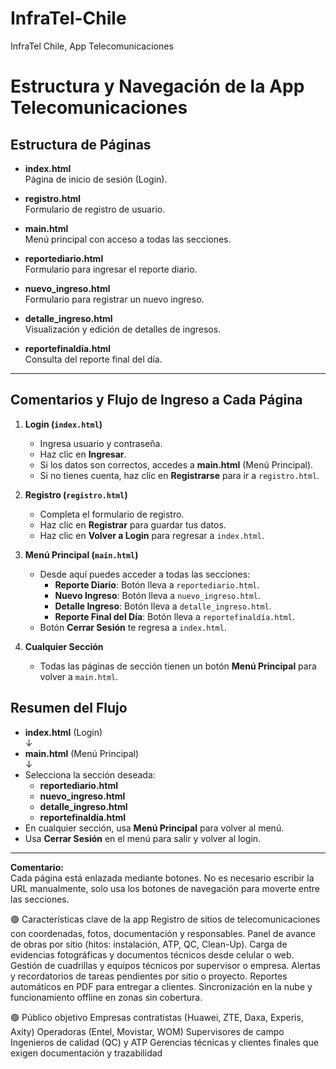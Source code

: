 # InfraTel-Chile
InfraTel Chile, App Telecomunicaciones
# Estructura y Navegación de la App Telecomunicaciones

## Estructura de Páginas

- **index.html**  
  Página de inicio de sesión (Login).

- **registro.html**  
  Formulario de registro de usuario.

- **main.html**  
  Menú principal con acceso a todas las secciones.

- **reportediario.html**  
  Formulario para ingresar el reporte diario.

- **nuevo_ingreso.html**  
  Formulario para registrar un nuevo ingreso.

- **detalle_ingreso.html**  
  Visualización y edición de detalles de ingresos.

- **reportefinaldía.html**  
  Consulta del reporte final del día.

---

## Comentarios y Flujo de Ingreso a Cada Página

1. **Login (`index.html`)**
   - Ingresa usuario y contraseña.
   - Haz clic en **Ingresar**.
   - Si los datos son correctos, accedes a **main.html** (Menú Principal).
   - Si no tienes cuenta, haz clic en **Registrarse** para ir a `registro.html`.

2. **Registro (`registro.html`)**
   - Completa el formulario de registro.
   - Haz clic en **Registrar** para guardar tus datos.
   - Haz clic en **Volver a Login** para regresar a `index.html`.

3. **Menú Principal (`main.html`)**
   - Desde aquí puedes acceder a todas las secciones:
     - **Reporte Diario**: Botón lleva a `reportediario.html`.
     - **Nuevo Ingreso**: Botón lleva a `nuevo_ingreso.html`.
     - **Detalle Ingreso**: Botón lleva a `detalle_ingreso.html`.
     - **Reporte Final del Día**: Botón lleva a `reportefinaldía.html`.
   - Botón **Cerrar Sesión** te regresa a `index.html`.

4. **Cualquier Sección**
   - Todas las páginas de sección tienen un botón **Menú Principal** para volver a `main.html`.

## Resumen del Flujo

- **index.html** (Login)  
  ↓  
- **main.html** (Menú Principal)  
  ↓  
- Selecciona la sección deseada:  
  - **reportediario.html**  
  - **nuevo_ingreso.html**  
  - **detalle_ingreso.html**  
  - **reportefinaldía.html**  
- En cualquier sección, usa **Menú Principal** para volver al menú.
- Usa **Cerrar Sesión** en el menú para salir y volver al login.

---

**Comentario:**  
Cada página está enlazada mediante botones. No es necesario escribir la URL manualmente, solo usa los botones de navegación para moverte entre las secciones.

🟢 Características clave de la app
Registro de sitios de telecomunicaciones con coordenadas, fotos, documentación y responsables.
Panel de avance de obras por sitio (hitos: instalación, ATP, QC, Clean-Up).
Carga de evidencias fotográficas y documentos técnicos desde celular o web.
Gestión de cuadrillas y equipos técnicos por supervisor o empresa.
Alertas y recordatorios de tareas pendientes por sitio o proyecto.
Reportes automáticos en PDF para entregar a clientes.
Sincronización en la nube y funcionamiento offline en zonas sin cobertura.

🟢 Público objetivo
Empresas contratistas (Huawei, ZTE, Daxa, Experis, Axity)
Operadoras (Entel, Movistar, WOM)
Supervisores de campo
Ingenieros de calidad (QC) y ATP
Gerencias técnicas y clientes finales que exigen documentación y trazabilidad


